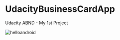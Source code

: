 # UdacityBusinessCardApp
Udacity ABND - My 1st Project


![helloandroid](https://user-images.githubusercontent.com/34236177/39290292-cc125160-4937-11e8-89e9-7e83161e9f72.JPG)
